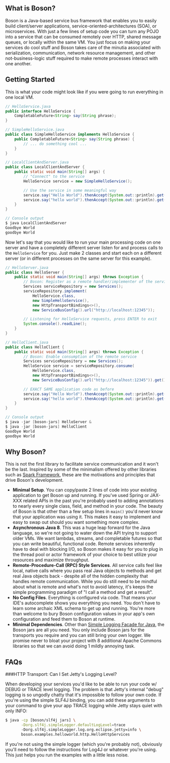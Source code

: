 What is Boson?
---------------

Boson is a Java-based service bus framework that enables you to easily build client/server applications, service-oriented-architectures (SOA), or microservices. With just a few lines of setup code you can turn any POJO into a service that can be consumed remotely over HTTP, shared message queues, or locally within the same VM. You just focus on making your services do cool stuff and Boson takes care of the minutia associated with serialization, communication, network resource management, and other not-business-logic stuff required to make remote processes interact with one another.

Getting Started
---------------
This is what your code might look like if you were going to run everything in one local VM.

```java
// HelloService.java
public interface HelloService {
    CompletableFuture<String> say(String phrase);
}

// SimpleHelloService.java
public class SimpleHelloService implements HelloService {
    public CompletableFuture<String> say(String phrase) {
        // ... do something cool ...
    }
}

// LocalClientAndServer.java
public class LocalClientAndServer {
    public static void main(String[] args) {
        // "Connect" to the service
        HelloService service = new SimpleHelloService();

        // Use the service in some meaningful way
        service.say("Hello World").thenAccept(System.out::println).get();
        service.say("hello world").thenAccept(System.out::println).get();
    }
}

// Console output
$ java LocalClientAndServer
Goodbye World
goodbye World
```
Now let's say that you would like to run your main processing code on one server and have a completely different server listen for and process calls to the ```HelloService``` for you. Just make 2 classes and start each on a different server (or in different processes on the same server for this example).

```java
// HelloServer.java
public class HelloServer {
    public static void main(String[] args) throws Exception {
        // Boson: Register as a remote handler/implementer of the service
        Services serviceRepository = new Services();
        serviceRepository.implement(
            HelloService.class,
            new SimpleHelloService(),
            new HttpTransportBindings<>(),
            new ServiceBusConfig().url("http://localhost:12345"));

        // Listening for HelloService requests, press ENTER to exit
        System.console().readLine();
    }
}

// HelloClient.java
public class HelloClient {
    public static void main(String[] args) throws Exception {
        // Boson: Enable consumption of the remote service
        Services serviceRepository = new Services();
        HelloService service = serviceRepository.consume(
            HelloService.class,
            new HttpTransportBindings<>(),
            new ServiceBusConfig().url("http://localhost:12345")).get();

        // EXACT SAME application code as before
        service.say("Hello World").thenAccept(System.out::println).get();
        service.say("hello world").thenAccept(System.out::println).get();
    }
}

// Console output
$ java -jar [boson-jars] HelloServer &
$ java -jar [boson-jars] HelloClient
Goodbye World
goodbye World
```

Why Boson?
---------------
This is not the first library to facilitate service communication and it won't be the last. Inspired by some of the minimalism offered by other libraries such as [Spark Framework](http://sparkjava.com), these are the motivations and principles that drive Boson's development.

 - **Minimal Setup**. You can copy/paste 2 lines of code into your existing application to get Boson up and running. If you've used Spring or JAX-XXX related APIs in the past you're probably used to adding annotations to nearly every single class, field, and method in your code. The beauty of Boson is that other than a few setup lines in ```main()``` you'd never know that your application was using it. This makes it easy to implement and easy to swap out should you want something more complex.
 - **Asynchronous Java 8**. This was a huge leap forward for the Java language, so we're not going to water down the API trying to support older VMs. We want lambdas, streams, and completable futures so that you can write beautiful, functional code. Remote services inherently have to deal with blocking I/O, so Boson makes it easy for you to plug in the thread pool or actor framework of your choice to best utilize your resources and maximize throughput.
 - **Remote-Procedure-Call (RPC) Style Services**. All service calls feel like local, native calls where you pass real Java objects to methods and get real Java objects back - despite all of the hidden complexity that handles remote communication. While you do still need to be mindful about what is remote and what's not to avoid latency, it's keeps the simple programming paradigm of "I call a method and get a result".
 - **No Config Files**. Everything is configured via code. That means your IDE's autocomplete shows you everything you need. You don't have to learn some archaic XML schema to get up and running. You're more than welcome to bury Boson configuration values in your app's own configuration and feed them to Boson at runtime.
 - **Minimal Dependencies**. Other than [Simple Logging Facade for Java](http://www.slf4j.org/), the Boson jars are all you need. You only include Boson jars for the transports you require and you can still bring your own logger. We promise never to bloat your project with 8 additional Apache Commons libraries so that we can avoid doing 1 mildly annoying task.

FAQs
---------------
###HTTP Transport: Can I Set Jetty's Logging Level?

When developing your services you'd like to be able to run your code w/ DEBUG or TRACE level logging. The problem is that Jetty's internal "debug" logging is so ungodly chatty that it's impossible to follow your own code. If you're using the simple SLF4J binding, you can add these arguments to your command to give your app TRACE logging while Jetty stays quiet with only INFO:

```bash
$ java -cp [boson/slf4j jars] \
       -Dorg.slf4j.simpleLogger.defaultLogLevel=trace
       -Dorg.slf4j.simpleLogger.log.org.eclipse.jetty=info \
       boson.examples.helloworld.http.HelloHttpServices
```
If you're not using the simple logger (which you're probably not), obviously you'll need to follow the instructions for Log4J or whatever you're using. This just helps you run the examples with a little less noise.